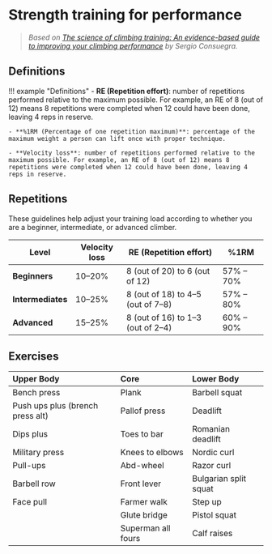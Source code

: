 # Strength training for performance

> _Based on_ _[The science of climbing training: An evidence-based guide to improving your climbing performance](https://sergioconsuegra.com/)_ _by Sergio Consuegra._

## Definitions 

!!! example "Definitions"
    - **RE (Repetition effort)**: number of repetitions performed relative to the maximum possible. For example, an RE of 8 (out of 12) means 8 repetitions were completed when 12 could have been done, leaving 4 reps in reserve.

    - **%1RM (Percentage of one repetition maximum)**: percentage of the maximum weight a person can lift once with proper technique.

    - **Velocity loss**: number of repetitions performed relative to the maximum possible. For example, an RE of 8 (out of 12) means 8 repetitions were completed when 12 could have been done, leaving 4 reps in reserve.
    
## Repetitions

These guidelines help adjust your training load according to whether you are a beginner, intermediate, or advanced climber.


| **Level**     | **Velocity loss** | **RE (Repetition effort)**               | **%1RM**       |
|---------------|-------------------|------------------------------------------|----------------|
| **Beginners** | 10–20%            | 8 (out of 20) to 6 (out of 12)           | 57% – 70%      |
| **Intermediates** | 10–25%        | 8 (out of 18) to 4–5 (out of 7–8)        | 57% – 80%      |
| **Advanced**  | 15–25%            | 8 (out of 16) to 1–3 (out of 2–4)        | 60% – 90%      |

## Exercises

| **Upper Body**                   | **Core**                  | **Lower Body**              |
|:--------------------------------|:--------------------------|:----------------------------|
| Bench press                     | Plank                     | Barbell squat               |
| Push ups plus (brench press alt)| Pallof press              | Deadlift                    |
| Dips plus                       | Toes to bar               | Romanian deadlift           |
| Military press                  | Knees to elbows           | Nordic curl                 |
| Pull-ups                        | Abd-wheel                 | Razor curl                  |
| Barbell row                     | Front lever               | Bulgarian split squat       |
| Face pull                       | Farmer walk               | Step up                     |
|                                 | Glute bridge              | Pistol squat                |
|                                 | Superman all fours        | Calf raises                 |
